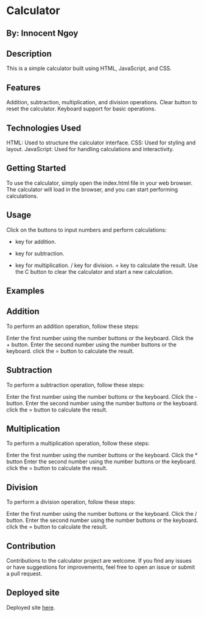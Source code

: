 # Calculator

## By: Innocent Ngoy

## Description
This is a simple calculator built using HTML, JavaScript, and CSS.

## Features
Addition, subtraction, multiplication, and division operations.
Clear button to reset the calculator.
Keyboard support for basic operations.

## Technologies Used
HTML: Used to structure the calculator interface.
CSS: Used for styling and layout.
JavaScript: Used for handling calculations and interactivity.

## Getting Started
To use the calculator, simply open the index.html file in your web browser. The calculator will load in the browser, and you can start performing calculations.

## Usage
Click on the buttons to input numbers and perform calculations:
+ key for addition.
- key for subtraction.
* key for multiplication.
/ key for division.
= key to calculate the result.
Use the C button to clear the calculator and start a new calculation.


## Examples

## Addition
To perform an addition operation, follow these steps:

Enter the first number using the number buttons or the keyboard.
Click the + button.
Enter the second number using the number buttons or the keyboard.
click the = button to calculate the result.

## Subtraction
To perform a subtraction operation, follow these steps:

Enter the first number using the number buttons or the keyboard.
Click the - button.
Enter the second number using the number buttons or the keyboard.
click the = button to calculate the result.

## Multiplication
To perform a multiplication operation, follow these steps:

Enter the first number using the number buttons or the keyboard.
Click the * button 
Enter the second number using the number buttons or the keyboard.
click the = button to calculate the result.

## Division
To perform a division operation, follow these steps:

Enter the first number using the number buttons or the keyboard.
Click the / button.
Enter the second number using the number buttons or the keyboard.
click the = button to calculate the result.

## Contribution
Contributions to the calculator project are welcome. If you find any issues or have suggestions for improvements, feel free to open an issue or submit a pull request.

## Deployed site

Deployed site <a href="https://inongoy.github.io/Calculator/">here</a>.
